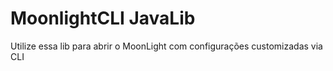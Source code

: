 # MoonlightCLI JavaLib
Utilize essa lib para abrir o MoonLight com configurações customizadas via CLI
